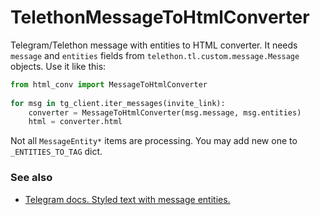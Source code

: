 # TelethonMessageToHtmlConverter
Telegram/Telethon message with entities to HTML converter.
It needs `message` and `entities` fields from `telethon.tl.custom.message.Message` objects. Use it like this:

```python
from html_conv import MessageToHtmlConverter
    
for msg in tg_client.iter_messages(invite_link):
    converter = MessageToHtmlConverter(msg.message, msg.entities)
    html = converter.html
 ``` 
 
 Not all `MessageEntity*` items are processing. You may add new one to `_ENTITIES_TO_TAG` dict.

### See also

  - [Telegram docs. Styled text with message entities.](https://core.telegram.org/api/entities)
